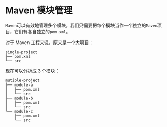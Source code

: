 # Maven 模块管理

`Maven`可以有效地管理多个模块，我们只需要把每个模块当作一个独立的`Maven`项目，它们有各自独立的`pom.xml`。

对于 Maven 工程来说，原来是一个大项目：

```
single-project
├── pom.xml
└── src
```

现在可以分拆成 3 个模块：

```
mutiple-project
├── module-a
│   ├── pom.xml
│   └── src
├── module-b
│   ├── pom.xml
│   └── src
└── module-c
    ├── pom.xml
    └── src
```
